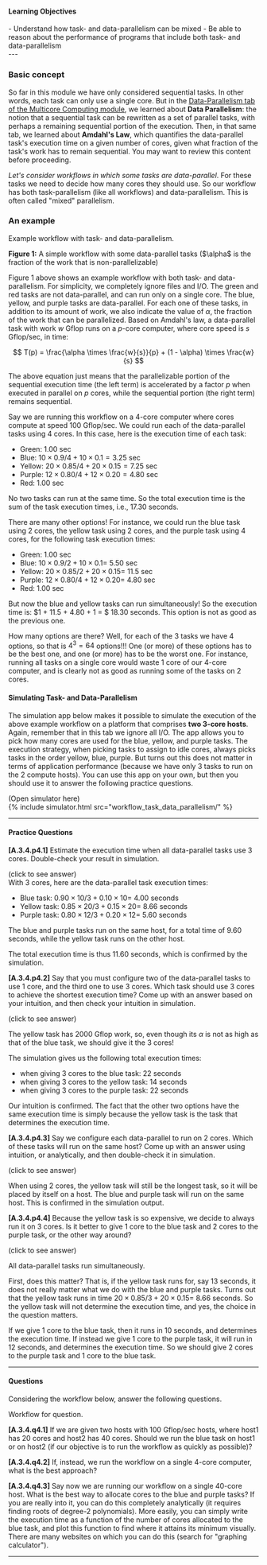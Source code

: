 
#### Learning Objectives
<div class="learningObjectiveBox" markdown="1">
  - Understand how task- and data-parallelism can be mixed
  - Be able to reason about the performance of programs that include both task- and data-parallelism
</div>
---

### Basic concept

So far in this module we have only considered sequential tasks. In other words, each task can only use
a single core.  But in the [Data-Parallelism tab  of the Multicore Computing module]({{site.baseurl}}/pedagogic_modules/pdcc/multi_core_computing/#/data-parallelism), we 
learned about **Data Parallelism**: the notion that a sequential task can be rewritten as a set of
parallel tasks, with perhaps a remaining sequential portion of the execution. Then, in that same tab,
we learned about **Amdahl's Law**, which quantifies the data-parallel task's execution time on a given
number of cores, given what fraction of the task's work has to remain sequential. You may want to 
review this content before proceeding. 

*Let's consider workflows in which  some tasks are data-parallel*. For these tasks we need to decide
how many cores they should use. So our workflow has both task-parallelism (like all workflows) and
data-parallelism. This is often called "mixed" parallelism. 

### An example

<object class="figure" type="image/svg+xml" data="{{ site.baseurl }}/public/img/workflows/workflow_task_data_parallelism_workflow.svg">Example workflow with task- and data-parallelism.</object>
<div class="caption"><strong>Figure 1:</strong> A simple workflow with some data-parallel tasks ($\alpha$ is the fraction of the work that is non-parallelizable)</div>

Figure 1 above shows an example workflow with both task- and data-parallelism. For simplicity, we completely ignore
files and I/O.  The green and red tasks are not data-parallel, and can run only on a single core.  The blue, yellow, and
purple tasks are data-parallel. For each one of these tasks, in addition to its amount of work, we also indicate the value of $\alpha$,
the fraction of the work that can be parallelized. Based on Amdahl's law, a data-parallel task with
work $w$ Gflop runs on a $p$-core computer, where core speed is $s$ Gflop/sec, in time:

$$
T(p) = \frac{\alpha \times \frac{w}{s}}{p} + (1 - \alpha) \times \frac{w}{s}
$$

The above equation just means that the parallelizable portion of the sequential execution time (the left term) is accelerated
by a factor $p$ when executed in parallel on $p$ cores, while the sequential portion (the right term) remains sequential. 

Say we are running this workflow on a 4-core computer where cores compute at speed 100 Gflop/sec. 
We could run each of the data-parallel tasks using 4 cores. In this case, here is the execution time of each task:
 
  - Green: $1.00$ sec
  - Blue: $10 \times 0.9 / 4 + 10 \times 0.1 = 3.25$ sec
  - Yellow: $20 \times 0.85 / 4 + 20 \times 0.15 = 7.25$ sec
  - Purple: $12 \times 0.80 / 4 + 12 \times 0.20 = 4.80$ sec
  - Red: $1.00$ sec

No two tasks can run at the same time. So the total execution time is the sum of the task execution times, i.e., 17.30 seconds. 

There are many other options! For instance, we could run the blue task using 2 cores, the yellow task using 2 cores,
and the purple task using 4 cores, for the following task execution times:

  - Green: $1.00$ sec
  - Blue: $10 \times 0.9 / 2 + 10 \times 0.1 =$  5.50 sec
  - Yellow: $20 \times 0.85 / 2 + 20 \times 0.15 =$  11.5 sec
  - Purple: $12 \times 0.80 / 4 + 12 \times 0.20 =$ 4.80 sec
  - Red: $1.00$ sec

But now the blue and yellow tasks can run simultaneously! So the execution time is:
$1 + 11.5 + 4.80 + 1 = $ 18.30 seconds.   This option is not as good as the previous one. 

How many options are there? Well, for each of the 3 tasks we have 4 options, so that is $4^3 = 64$ options!!! One 
(or more) of these options has to be the best one, and one (or more) has to be the worst one. 
For instance, running all tasks on a single core would waste 1 core of our 4-core computer, and 
is clearly not as good as running some of the tasks on 2 cores. 


#### Simulating Task- and Data-Parallelism

The simulation app below makes it possible to simulate the execution of the
above example workflow on a platform that comprises **two 3-core hosts**.
Again, remember that in this tab we ignore all I/O. The app allows you to
pick how many cores are used for the blue, yellow, and purple tasks. The
execution strategy, when picking tasks to assign to idle cores, always
picks tasks in the order yellow, blue, purple. But turns out this does not
matter in terms of application performance  (because we have only 3 tasks
to run on the 2 compute hosts).  You can use this app on your own, but then
you should use it to answer the following practice questions.

<div class="ui accordion fluid app-ins">
  <div class="title">
    <i class="dropdown icon"></i>
    (Open simulator here)
  </div>
  <div markdown="0" class="ui segment content sim-frame">
    {% include simulator.html src="workflow_task_data_parallelism/" %}
  </div>
</div>

---

#### Practice Questions

**[A.3.4.p4.1]** Estimate the execution time when all data-parallel tasks use 3 cores. Double-check
your result in simulation.

<div class="ui accordion fluid">
  <div class=" title">
    <i class="dropdown icon"></i>
    (click to see answer)
  </div>
  <div markdown="1" class="ui segment content answer-frame">
With 3 cores, here are the data-parallel task execution times: 

  - Blue task: $0.90 \times 10 / 3 + 0.10  \times 10 =$ 4.00 seconds
  - Yellow task: $0.85 \times 20 / 3 + 0.15  \times 20 =$ 8.66 seconds
  - Purple task: $0.80 \times 12 / 3 + 0.20  \times 12 =$ 5.60 seconds
  
The blue and purple tasks run on the same host, for a total time of 9.60 seconds,
while the yellow task runs on  the other host.

The total execution time is thus 11.60 seconds, which is confirmed by the simulation. 
 
  </div>
</div>
<p></p>

**[A.3.4.p4.2]** Say that you must configure two of the data-parallel tasks to use 
1 core, and the third one to use 3 cores.  Which task should use 3 cores to achieve
the shortest execution time?  Come up with an answer based on your intuition, and then
check your intuition in simulation. 

<div class="ui accordion fluid">
  <div class=" title">
    <i class="dropdown icon"></i>
    (click to see answer)
  </div>
  <div markdown="1" class="ui segment content answer-frame">

The yellow task has 2000 Gflop work, so, even though its $\alpha$ is not as high as
that of the blue task, we should give it the  3 cores!

The simulation gives us the following total execution times:

  - when giving  3 cores to the blue task: 22  seconds
  - when giving 3 cores to the yellow task:  14 seconds
  - when giving 3 cores to the purple task: 22 seconds
  
Our intuition is confirmed. The fact that the other two options have the same
execution time  is simply because the yellow task is the task that determines
the execution time. 
 
  </div>
</div>
<p></p>


**[A.3.4.p4.3]** Say we configure each data-parallel to run on 2 cores. Which of these tasks 
will run on the same host? Come up with an answer using intuition, or analytically, and then double-check
it in simulation.

<div class="ui accordion fluid">
  <div class=" title">
    <i class="dropdown icon"></i>
    (click to see answer)
  </div>
  <div markdown="1" class="ui segment content answer-frame">

When using 2 cores, the yellow task will still be the longest task, so it will be
placed by itself on a host. The blue and purple task will run on the same host.   This is 
confirmed in the simulation output. 

  </div>
</div>
<p></p>

**[A.3.4.p4.4]** Because the yellow task is so expensive,  we decide to always  run
it on 3 cores. Is it better to give 1 core to the blue task and 2 cores to the
purple task, or the other way around?

<div class="ui accordion fluid">
  <div class=" title">
    <i class="dropdown icon"></i>
    (click to see answer)
  </div>
  <div markdown="1" class="ui segment content answer-frame">

All data-parallel tasks run simultaneously.

First, does this matter? That is, if the yellow task runs for, say 13 seconds, it
does not really matter what we do with the blue and purple tasks. Turns out that
the yellow task runs in time $20 \times 0.85 / 3 + 20 \times 0.15 =$ 8.66 seconds.
So the yellow task will not determine the execution time, and yes, the choice in the question matters. 

If we give 1 core to the blue task, then it runs in 10 seconds, and determines the
execution time. If instead
we give 1 core to the purple task, it will run in 12 seconds, and determines the
execution time. So we should give 2 cores to the purple task and 1 core to the
blue task. 

  </div>
</div>
<p></p>

---

#### Questions

Considering the workflow below, answer the following questions. 

<object class="figure" type="image/svg+xml" data="{{ site.baseurl }}/public/img/workflows/workflow_task_data_parallelism_workflow_question.svg">Workflow for question.</object>

**[A.3.4.q4.1]** If we are given two hosts with 100 Gflop/sec hosts, where
host1 has 20 cores and host2 has 40 cores. Should we run the blue task on
host1 or on host2 (if our objective is to run the workflow as quickly as
possible)?

**[A.3.4.q4.2]** If, instead, we run the workflow on a single 4-core computer,
what is the best approach?

**[A.3.4.q4.3]** Say now we are running our workflow on a single 40-core
host. What is the best way to allocate cores to the blue and purple tasks? If
you are really into it, you can do this completely analytically (it requires
finding roots of degree-2 polynomials).  More easily, you can simply
write the execution time as a function of the number of cores allocated
to the blue task, and plot this function to find where it attains 
its minimum visually.  There are many websites on which you can do this
(search for "graphing calculator"). 

---
